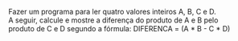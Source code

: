 Fazer um programa para ler quatro valores inteiros A, B, C e D.  
A seguir, calcule e mostre a diferença do produto de A e B pelo  
produto de C e D segundo a fórmula: DIFERENCA = (A * B - C * D)  
